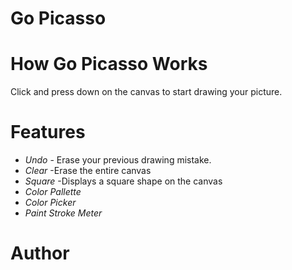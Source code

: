 # Go Picasso
# How Go Picasso Works
Click and press down on the canvas to start drawing your picture.
# Features
- *Undo*  - Erase your previous drawing mistake.
- *Clear*
 -Erase the entire canvas
- *Square*
 -Displays a square shape on the canvas
 - *Color Pallette* 
 - *Color Picker*
 - *Paint Stroke Meter*
# Author
